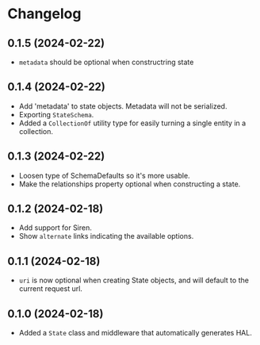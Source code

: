 Changelog
=========

0.1.5 (2024-02-22)
------------------

* `metadata` should be optional when constructring state


0.1.4 (2024-02-22)
------------------

* Add 'metadata' to state objects. Metadata will not be serialized.
* Exporting `StateSchema`.
* Added a `CollectionOf` utility type for easily turning a single entity in a
  collection.


0.1.3 (2024-02-22)
------------------

* Loosen type of SchemaDefaults so it's more usable.
* Make the relationships property optional when constructing a state.


0.1.2 (2024-02-18)
------------------

* Add support for Siren.
* Show `alternate` links indicating the available options.


0.1.1 (2024-02-18)
------------------

* `uri` is now optional when creating State objects, and will default to the
  current request url.


0.1.0 (2024-02-18)
------------------

* Added a `State` class and middleware that automatically generates HAL.
